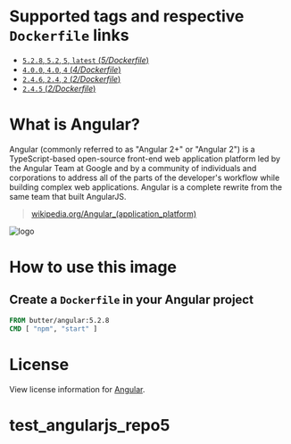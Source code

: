 # Supported tags and respective `Dockerfile` links

-	[`5.2.8`, `5.2`, `5`, `latest` (*5/Dockerfile*)](https://github.com/butter/docker-angular/blob/5d6a46b4f7e7080807002e7f928cbc4f95edf7ee/5/Dockerfile)
-	[`4.0.0`, `4.0`, `4` (*4/Dockerfile*)](https://github.com/butter/docker-angular/blob/f9efce93fb6e393f0d649d179533f5865ec9bc23/4/Dockerfile)
-	[`2.4.6`, `2.4`, `2` (*2/Dockerfile*)](https://github.com/butter/docker-angular/blob/f9efce93fb6e393f0d649d179533f5865ec9bc23/2/Dockerfile)
-	[`2.4.5` (*2/Dockerfile*)](https://github.com/butter/docker-angular/blob/c5af46c67b57ba8e5184bc4f769ade126902bd22/2/Dockerfile)

# What is Angular?
Angular (commonly referred to as "Angular 2+" or "Angular 2") is a TypeScript-based open-source front-end web application platform led by the Angular Team at Google and by a community of individuals and corporations to address all of the parts of the developer's workflow while building complex web applications. Angular is a complete rewrite from the same team that built AngularJS.

> [wikipedia.org/Angular\_(application_platform)](https://en.wikipedia.org/wiki/Angular_(application_platform))

![logo](https://upload.wikimedia.org/wikipedia/commons/c/cf/Angular_full_color_logo.svg)

# How to use this image

## Create a `Dockerfile` in your Angular project

```dockerfile
FROM butter/angular:5.2.8
CMD [ "npm", "start" ]
```

# License

View license information for [Angular](https://angular.io/license).
# test_angularjs_repo5
